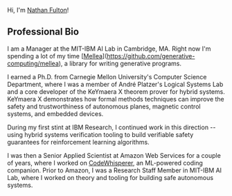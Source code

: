Hi, I'm [Nathan Fulton](https://nfulton.org)!

## Professional Bio

I am a Manager at the MIT-IBM AI Lab in Cambridge, MA. Right now I'm spending a lot of my time [[Mellea](https://github.com/generative-programming/mellea)](https://github.com/generative-computing/mellea), a library for writing generative programs.

I earned a Ph.D. from Carnegie Mellon University's Computer Science Department, where I was a member of André Platzer's 
Logical Systems Lab and a core developer of the KeYmaera X theorem prover for hybrid systems. 
KeYmaera X demonstrates how formal methods techniques can improve the safety and trustworthiness of autonomous planes, 
magnetic control systems, and embedded devices.

During my first stint at IBM Research, I continued work in this direction -- using hybrid systems verification tooling to build verifiable 
safety guarantees for reinforcement learning algorithms.

I was then a Senior Applied Scientist at Amazon Web Services for a couple of years, where I worked on [CodeWhisperer](https://aws.amazon.com/codewhisperer/), an ML-powered coding companion.
Prior to Amazon, I was a Research Staff Member in MIT-IBM AI Lab, where I worked on theory and tooling for 
building safe autonomous systems. 
